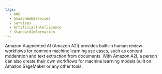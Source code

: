 ```yaml
---
tags:
  - AWS
  - AmazonWebServices
  - Services
  - ArtificialIntelligence
  - StandardInformation
---
```

Amazon Augmented AI (Amazon A2I) provides built-in human review workflows for common machine learning use cases, such as content moderation and text extraction from documents. With Amazon A2I, a person can also create their own workflows for machine learning models built on Amazon SageMaker or any other tools.
